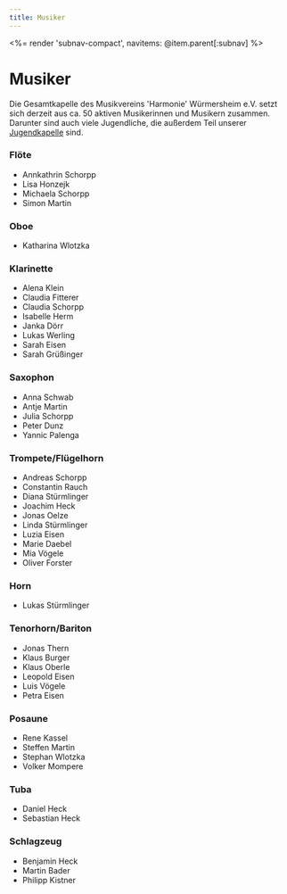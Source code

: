```yaml
---
title: Musiker
---
```


<%= render 'subnav-compact', navitems: @item.parent[:subnav] %>

# Musiker

Die Gesamtkapelle des Musikvereins 'Harmonie' Würmersheim e.V. setzt sich derzeit aus ca. 50 aktiven Musikerinnen und Musikern zusammen. Darunter sind auch viele Jugendliche, die außerdem Teil unserer [Jugendkapelle](/jugend/jugendkapelle/) sind.

### Flöte

 - Annkathrin Schorpp
 - Lisa Honzejk
 - Michaela Schorpp
 - Simon Martin

### Oboe

 - Katharina Wlotzka

### Klarinette

 - Alena Klein
 - Claudia Fitterer
 - Claudia Schorpp
 - Isabelle Herm
 - Janka Dörr
 - Lukas Werling
 - Sarah Eisen
 - Sarah Grüßinger

### Saxophon

 - Anna Schwab
 - Antje Martin
 - Julia Schorpp
 - Peter Dunz
 - Yannic Palenga

### Trompete/Flügelhorn

 - Andreas Schorpp
 - Constantin Rauch
 - Diana Stürmlinger
 - Joachim Heck
 - Jonas Oelze
 - Linda Stürmlinger
 - Luzia Eisen
 - Marie Daebel
 - Mia Vögele
 - Oliver Forster

### Horn

 - Lukas Stürmlinger

### Tenorhorn/Bariton

 - Jonas Thern
 - Klaus Burger
 - Klaus Oberle
 - Leopold Eisen
 - Luis Vögele
 - Petra Eisen

### Posaune

 - Rene Kassel
 - Steffen Martin
 - Stephan Wlotzka
 - Volker Mompere

### Tuba

 - Daniel Heck
 - Sebastian Heck

### Schlagzeug

 - Benjamin Heck
 - Martin Bader
 - Philipp Kistner
